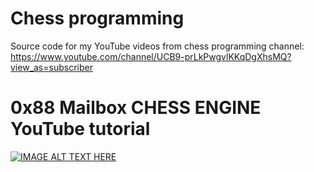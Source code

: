 # Chess programming
Source code for my YouTube videos from chess programming channel:
https://www.youtube.com/channel/UCB9-prLkPwgvlKKqDgXhsMQ?view_as=subscriber


# 0x88 Mailbox CHESS ENGINE YouTube tutorial  
[![IMAGE ALT TEXT HERE](https://img.youtube.com/vi/g1b80b8DGJM/0.jpg)](https://www.youtube.com/watch?v=rrLZVaQood0&list=PLmN0neTso3JzhJP35hwPHJi4FZgw5Ior0)
